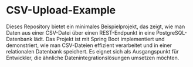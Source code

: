 # CSV-Upload-Example

Dieses Repository bietet ein minimales Beispielprojekt, das zeigt, wie man Daten aus einer CSV-Datei über einen REST-Endpunkt in eine PostgreSQL-Datenbank lädt. 
Das Projekt ist mit Spring Boot implementiert und demonstriert, wie man CSV-Dateien effizient verarbeitet und in einer relationalen Datenbank speichert. 
Es eignet sich als Ausgangspunkt für Entwickler, die ähnliche Datenintegrationslösungen umsetzen möchten.
